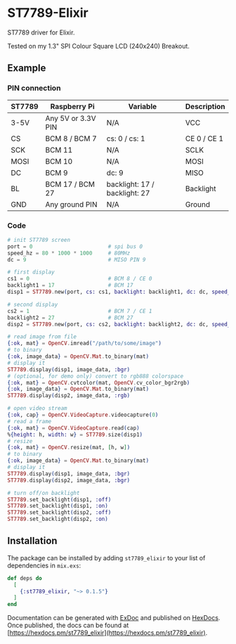# ST7789-Elixir

ST7789 driver for Elixir.

Tested on my 1.3" SPI Colour Square LCD (240x240) Breakout.

## Example
### PIN connection

| ST7789 | Raspberry Pi       | Variable      | Description |
|--------|--------------------|---------------|-------------|
| 3-5V   | Any 5V or 3.3V PIN | N/A           | VCC         |
| CS     | BCM 8 / BCM 7      | cs: 0 / cs: 1 | CE 0 / CE 1 |
| SCK    | BCM 11             | N/A           | SCLK        |
| MOSI   | BCM 10             | N/A           | MOSI        |
| DC     | BCM 9              | dc: 9         | MISO        |
| BL     | BCM 17 / BCM 27    | backlight: 17 / backlight: 27 | Backlight |
| GND    | Any ground PIN     | N/A           | Ground      |

### Code
```elixir
# init ST7789 screen
port = 0                        # spi bus 0
speed_hz = 80 * 1000 * 1000     # 80MHz
dc = 9                          # MISO PIN 9

# first display
cs1 = 0                         # BCM 8 / CE 0
backlight1 = 17                 # BCM 17
disp1 = ST7789.new(port, cs: cs1, backlight: backlight1, dc: dc, speed_hz: speed_hz)

# second display
cs2 = 1                         # BCM 7 / CE 1
backlight2 = 27                 # BCM 27
disp2 = ST7789.new(port, cs: cs2, backlight: backlight2, dc: dc, speed_hz: speed_hz)

# read image from file
{:ok, mat} = OpenCV.imread("/path/to/some/image")
# to binary
{:ok, image_data} = OpenCV.Mat.to_binary(mat)
# display it
ST7789.display(disp1, image_data, :bgr)
# (optional, for demo only) convert to rgb888 colorspace
{:ok, mat} = OpenCV.cvtcolor(mat, OpenCV.cv_color_bgr2rgb)
{:ok, image_data} = OpenCV.Mat.to_binary(mat)
ST7789.display(disp2, image_data, :rgb)

# open video stream
{:ok, cap} = OpenCV.VideoCapture.videocapture(0)
# read a frame
{:ok, mat} = OpenCV.VideoCapture.read(cap)
%{height: h, width: w} = ST7789.size(disp1)
# resize
{:ok, mat} = OpenCV.resize(mat, [h, w])
# to binary
{:ok, image_data} = OpenCV.Mat.to_binary(mat)
# display it
ST7789.display(disp1, image_data, :bgr)
ST7789.display(disp2, image_data, :bgr)

# turn off/on backlight
ST7789.set_backlight(disp1, :off)
ST7789.set_backlight(disp1, :on)
ST7789.set_backlight(disp2, :off)
ST7789.set_backlight(disp2, :on)
```

## Installation

The package can be installed by adding `st7789_elixir` to your list of dependencies in `mix.exs`:

```elixir
def deps do
  [
    {:st7789_elixir, "~> 0.1.5"}
  ]
end
```

Documentation can be generated with [ExDoc](https://github.com/elixir-lang/ex_doc)
and published on [HexDocs](https://hexdocs.pm). Once published, the docs can
be found at [https://hexdocs.pm/st7789_elixir](https://hexdocs.pm/st7789_elixir).

